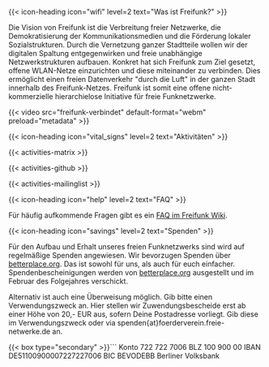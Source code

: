 ---
---
{{< icon-heading icon="wifi" level=2 text="Was ist Freifunk?" >}}

Die Vision von Freifunk ist die Verbreitung freier Netzwerke, die Demokratisierung der Kommunikationsmedien und die Förderung lokaler Sozialstrukturen. Durch die Vernetzung ganzer Stadtteile wollen wir der digitalen Spaltung entgegenwirken und freie unabhängige Netzwerkstrukturen aufbauen. Konkret hat sich Freifunk zum Ziel gesetzt, offene WLAN-Netze einzurichten und diese miteinander zu verbinden. Dies ermöglicht einen freien Datenverkehr "durch die Luft" in der ganzen Stadt innerhalb des Freifunk-Netzes. Freifunk ist somit eine offene nicht-kommerzielle hierarchielose Initiative für freie Funknetzwerke.

{{< video src="freifunk-verbindet" default-format="webm" preload="metadata" >}}

{{< icon-heading icon="vital_signs" level=2 text="Aktivitäten" >}}

{{< activities-matrix >}}

{{< activities-github >}}

{{< activities-mailinglist >}}

{{< icon-heading icon="help" level=2 text="FAQ" >}}

Für häufig aufkommende Fragen gibt es ein [FAQ im Freifunk Wiki](https://wiki.freifunk.net/Berlin:FAQ).

{{< icon-heading icon="savings" level=2 text="Spenden" >}}

Für den Aufbau und Erhalt unseres freien Funknetzwerks sind wird auf regelmäßige Spenden angewiesen. Wir bevorzugen Spenden über [betterplace.org](https://www.betterplace.org/de/projects/83703). Das ist sowohl für uns, als auch für euch einfacher. Spendenbescheinigungen werden von [betterplace.org](https://www.betterplace.org/de/projects/83703) ausgestellt und im Februar des Folgejahres verschickt.

Alternativ ist auch eine Überweisung möglich. Gib bitte einen Verwendungszweck an. Hier stellen wir Zuwendungsbescheide erst ab einer Höhe von 20,- EUR aus, sofern Deine Postadresse vorliegt. Gib diese im Verwendungszweck oder via spenden{at}foerderverein.freie-netwerke.de an.

{{< box type="secondary" >}}```
Konto 722 722 7006
BLZ 100 900 00
IBAN DE51100900007227227006
BIC BEVODEBB
Berliner Volksbank
```{{< /box >}}
